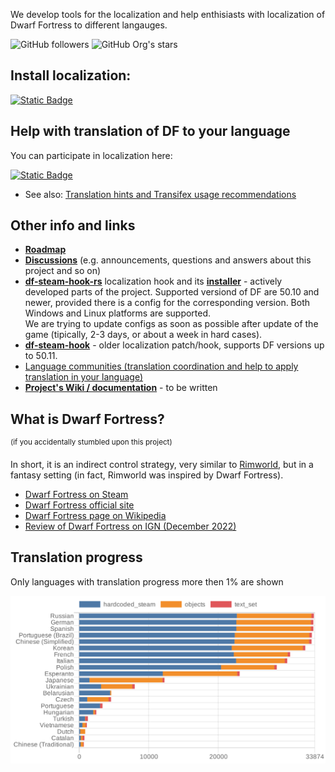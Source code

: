 We develop tools for the localization and help enthisiasts with localization of Dwarf Fortress to different langauges.

![GitHub followers](https://img.shields.io/github/followers/dfint?label=dfint%20followers&style=for-the-badge)
![GitHub Org's stars](https://img.shields.io/github/stars/dfint?label=total%20stars&style=for-the-badge)

## Install localization:

[![Static Badge](https://img.shields.io/badge/Installer-forestgreen?style=for-the-badge)
](https://github.com/dfint/installer)

## Help with translation of DF to your language

You can participate in localization here:

[![Static Badge](https://img.shields.io/badge/Translate_Dwarf_Fortress-blue?style=for-the-badge&logo=transifex)](https://app.transifex.com/dwarf-fortress-translation/dwarf-fortress-steam)

* See also: [Translation hints and Transifex usage recommendations](https://github.com/dfint/.github/wiki/Translation-hints-and-Transifex-usage-recommendations)

## Other info and links

* [**Roadmap**](https://github.com/orgs/dfint/discussions/8)
* [**Discussions**](https://github.com/orgs/dfint/discussions) (e.g. announcements, questions and answers about this project and so on)
* [**df-steam-hook-rs**](https://github.com/dfint/df-steam-hook-rs) localization hook and its [**installer**](https://github.com/dfint/installer) - actively developed parts of the project. Supported versiond of DF are 50.10 and newer, provided there is a config for the corresponding version. Both Windows and Linux platforms are supported.  
  We are trying to update configs as soon as possible after update of the game (tipically, 2-3 days, or about a week in hard cases).
* [**df-steam-hook**](https://github.com/dfint/df-steam-hook) - older localization patch/hook, supports DF versions up to 50.11.
* [Language communities (translation coordination and help to apply translation in your language)](https://github.com/orgs/dfint/discussions/10)
* [**Project's Wiki / documentation**](https://github.com/dfint/.github/wiki) - to be written

## What is Dwarf Fortress?

<sup>(if you accidentally stumbled upon this project)</sup>

In short, it is an indirect control strategy, very similar to [Rimworld](https://store.steampowered.com/app/294100/RimWorld/), but in a fantasy setting (in fact, Rimworld was inspired by Dwarf Fortress).

* [Dwarf Fortress on Steam](https://store.steampowered.com/app/975370/Dwarf_Fortress/)
* [Dwarf Fortress official site](https://www.bay12games.com/dwarves/)
* [Dwarf Fortress page on Wikipedia](https://en.wikipedia.org/wiki/Dwarf_Fortress)
* [Review of Dwarf Fortress on IGN (December 2022)](https://www.ign.com/articles/dwarf-fortress-review)

## Translation progress

Only languages with translation progress more then 1% are shown

[![Chart][1]][2]

  [1]: https://raw.githubusercontent.com/dfint/autobuild/main/images/dwarf-fortress-steam-short.svg
  [2]: https://app.transifex.com/dwarf-fortress-translation/dwarf-fortress-steam
